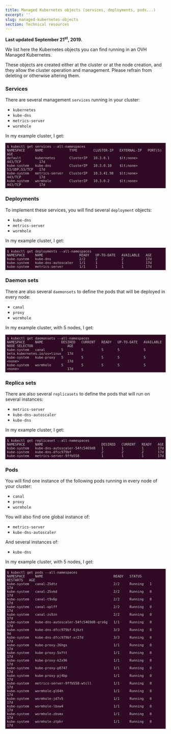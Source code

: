 ```yaml
---
title: Managed Kubernetes objects (services, deployments, pods...)
excerpt: ''
slug: managed-kubernetes-objects
section: Technical resources
---
```


<style>
 pre {
     font-size: 14px;
 }
 pre.console {
   background-color: #300A24; 
   color: #ccc;
   font-family: monospace;
   padding: 5px;
   margin-bottom: 5px;
 }
 pre.console code {
   border: solid 0px transparent;
   font-family: monospace !important;
   font-size: 0.75em;
   color: #ccc;
 }
 .small {
     font-size: 0.75em;
 }
</style>

**Last updated September 21<sup>st</sup>, 2019.**

We list here the  Kubernetes objects you can find running in an OVH Managed Kubernetes.

These objects are created either at the cluster or at the node creation, and they allow the cluster operation and management.
Please refrain from deleting or otherwise altering them.


### Services

There are several management `services` running in your cluster:

- `kubernetes`
- `kube-dns`
- `metrics-server`
- `wormhole`

In my example cluster, I get:

<pre class="console"><code>$ kubectl get services --all-namespaces
NAMESPACE     NAME             TYPE        CLUSTER-IP   EXTERNAL-IP   PORT(S)         AGE
default       kubernetes       ClusterIP   10.3.0.1     $lt;none>        443/TCP         17d
kube-system   kube-dns         ClusterIP   10.3.0.10    $lt;none>        53/UDP,53/TCP   17d
kube-system   metrics-server   ClusterIP   10.3.41.98   $lt;none>        443/TCP         17d
kube-system   wormhole         ClusterIP   10.3.0.2     $lt;none>        443/TCP         17d</code></pre>


### Deployments

To implement these services, you will find several `deployment` objects:

- `kube-dns`
- `metrics-server`
- `wormhole`

In my example cluster, I get:

<pre class="console"><code>$ kubectl get deployments --all-namespaces
NAMESPACE     NAME                  READY   UP-TO-DATE   AVAILABLE   AGE
kube-system   kube-dns              2/2     2            2           17d
kube-system   kube-dns-autoscaler   1/1     1            1           17d
kube-system   metrics-server        1/1     1            1           17d</code></pre>


### Daemon sets

There are also several `daemonsets` to define the pods that will be deployed in every node:

- `canal`
- `proxy`
- `wormhole`

In my example cluster, with 5 nodes, I get:

<pre class="console"><code>$ kubectl get daemonsets --all-namespaces
NAMESPACE     NAME         DESIRED   CURRENT   READY   UP-TO-DATE   AVAILABLE   NODE SELECTOR                 AGE
kube-system   canal        5         5         5       5            5           beta.kubernetes.io/os=linux   17d
kube-system   kube-proxy   5         5         5       5            5           &lt;none>                        17d
kube-system   wormhole     5         5         5       5            5           &lt;none>                        17d</code></pre>


### Replica sets

There are also several `replicasets` to define the pods that will run on several instances:

- `metrics-server`
- `kube-dns-autoscaler`
- `kube-dns`

In my example cluster, I get:

<pre class="console"><code>$ kubectl get replicaset --all-namespaces
NAMESPACE     NAME                             DESIRED   CURRENT   READY   AGE
kube-system   kube-dns-autoscaler-54fc5469d8   1         1         1       17d
kube-system   kube-dns-dfcc979bf               2         2         2       17d
kube-system   metrics-server-9ffb558           1         1         1       17d</code></pre>


### Pods

You will find one instance of the following pods running in every node of your cluster:

- `canal`
- `proxy`
- `wormhole`

You will also find one global instance of:

- `metrics-server`
- `kube-dns-autoscaler`

And several instances of:

- `kube-dns`

In my example cluster, with 5 nodes, I get:

<pre class="console"><code>$ kubectl get pods --all-namespaces
NAMESPACE     NAME                                   READY   STATUS    RESTARTS   AGE
kube-system   canal-25dtz                            2/2     Running   1          17d
kube-system   canal-25vkd                            2/2     Running   0          17d
kube-system   canal-t9v6p                            2/2     Running   0          17d
kube-system   canal-xplff                            2/2     Running   0          17d
kube-system   canal-zs9zn                            2/2     Running   0          17d
kube-system   kube-dns-autoscaler-54fc5469d8-qrs6g   1/1     Running   0          17d
kube-system   kube-dns-dfcc979bf-6jkzt               3/3     Running   0          9d
kube-system   kube-dns-dfcc979bf-xr27d               3/3     Running   0          17d
kube-system   kube-proxy-26hgs                       1/1     Running   0          17d
kube-system   kube-proxy-5xftt                       1/1     Running   0          17d
kube-system   kube-proxy-k2x96                       1/1     Running   0          17d
kube-system   kube-proxy-p8747                       1/1     Running   0          17d
kube-system   kube-proxy-pj4bp                       1/1     Running   0          17d
kube-system   metrics-server-9ffb558-wtcll           1/1     Running   0          17d
kube-system   wormhole-gl64h                         1/1     Running   0          17d
kube-system   wormhole-jd7v5                         1/1     Running   0          17d
kube-system   wormhole-lbxw4                         1/1     Running   0          17d
kube-system   wormhole-zbsmx                         1/1     Running   0          17d
kube-system   wormhole-ztphr                         1/1     Running   0          17d</code></pre>


